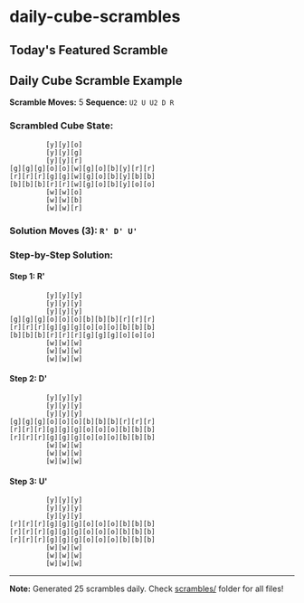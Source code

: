 # daily-cube-scrambles

## Today's Featured Scramble
## Daily Cube Scramble Example
**Scramble Moves:** 5
**Sequence:** `U2 U U2 D R`

### Scrambled Cube State:
```
         [y][y][o]
         [y][y][g]
         [y][y][r]
[g][g][g][o][o][w][g][o][b][y][r][r]
[r][r][r][g][g][w][g][o][b][y][b][b]
[b][b][b][r][r][w][g][o][b][y][o][o]
         [w][w][o]
         [w][w][b]
         [w][w][r]

```

### Solution Moves (3): `R' D' U'`

### Step-by-Step Solution:
#### Step 1: R'
```
         [y][y][y]
         [y][y][y]
         [y][y][y]
[g][g][g][o][o][o][b][b][b][r][r][r]
[r][r][r][g][g][g][o][o][o][b][b][b]
[b][b][b][r][r][r][g][g][g][o][o][o]
         [w][w][w]
         [w][w][w]
         [w][w][w]

```

#### Step 2: D'
```
         [y][y][y]
         [y][y][y]
         [y][y][y]
[g][g][g][o][o][o][b][b][b][r][r][r]
[r][r][r][g][g][g][o][o][o][b][b][b]
[r][r][r][g][g][g][o][o][o][b][b][b]
         [w][w][w]
         [w][w][w]
         [w][w][w]

```

#### Step 3: U'
```
         [y][y][y]
         [y][y][y]
         [y][y][y]
[r][r][r][g][g][g][o][o][o][b][b][b]
[r][r][r][g][g][g][o][o][o][b][b][b]
[r][r][r][g][g][g][o][o][o][b][b][b]
         [w][w][w]
         [w][w][w]
         [w][w][w]

```

---
**Note:** Generated 25 scrambles daily. Check [scrambles/](scrambles/) folder for all files!
